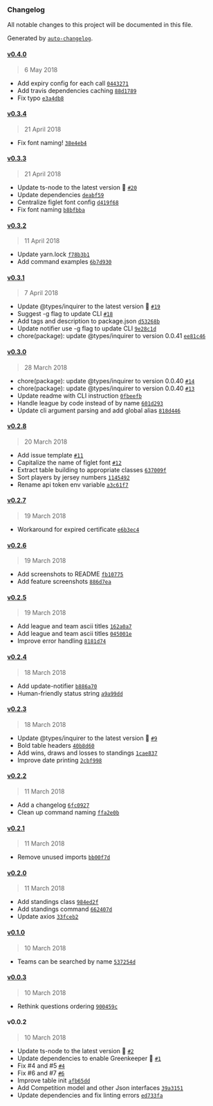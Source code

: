 ### Changelog
All notable changes to this project will be documented in this file.

Generated by [`auto-changelog`](https://github.com/CookPete/auto-changelog).

#### [v0.4.0](https://github.com/acifani/soccer-go/compare/v0.3.4...v0.4.0)
> 6 May 2018
- Add expiry config for each call [`0443271`](https://github.com/acifani/soccer-go/commit/04432712282e3641d8d044b054026668511a7585)
- Add travis dependencies caching [`88d1789`](https://github.com/acifani/soccer-go/commit/88d178930c27d0a1e888648aad593ca0ac4af44e)
- Fix typo [`e3a4db8`](https://github.com/acifani/soccer-go/commit/e3a4db86b4e1b279867bbe7afcf4c6c48d790152)

#### [v0.3.4](https://github.com/acifani/soccer-go/compare/v0.3.3...v0.3.4)
> 21 April 2018
- Fix font naming! [`38e4eb4`](https://github.com/acifani/soccer-go/commit/38e4eb42fe37f27c483cf903df97175c6d11134a)

#### [v0.3.3](https://github.com/acifani/soccer-go/compare/v0.3.2...v0.3.3)
> 21 April 2018
- Update ts-node to the latest version 🚀 [`#20`](https://github.com/acifani/soccer-go/pull/20)
- Update dependencies [`deabf59`](https://github.com/acifani/soccer-go/commit/deabf59a6d8da1d8a37fd2115d033eff998c8e5a)
- Centralize figlet font config [`d419f68`](https://github.com/acifani/soccer-go/commit/d419f68476460ae3afe753829217be8e5a2932a4)
- Fix font naming [`b8bfbba`](https://github.com/acifani/soccer-go/commit/b8bfbba2f44df8200315ca8a0b93ef9ddb5fa197)

#### [v0.3.2](https://github.com/acifani/soccer-go/compare/v0.3.1...v0.3.2)
> 11 April 2018
- Update yarn.lock [`f78b3b1`](https://github.com/acifani/soccer-go/commit/f78b3b111e1c329f15388de29a7cba8b2f653869)
- Add command examples [`6b7d930`](https://github.com/acifani/soccer-go/commit/6b7d930468b481ed5cc9962bc326362dbdf7dac4)

#### [v0.3.1](https://github.com/acifani/soccer-go/compare/v0.3.0...v0.3.1)
> 7 April 2018
- Update @types/inquirer to the latest version 🚀 [`#19`](https://github.com/acifani/soccer-go/pull/19)
- Suggest -g flag to update CLI [`#18`](https://github.com/acifani/soccer-go/pull/18)
- Add tags and description to package.json [`d53268b`](https://github.com/acifani/soccer-go/commit/d53268ba0697a6648967fc0182d6b8c798d5bee7)
- Update notifier use -g flag to update CLI [`9e28c1d`](https://github.com/acifani/soccer-go/commit/9e28c1d5ae9df72f2547c36bf3a96bcabdcea897)
- chore(package): update @types/inquirer to version 0.0.41 [`ee81c46`](https://github.com/acifani/soccer-go/commit/ee81c46a9fdd209a0b4d995e275a5c521981c092)

#### [v0.3.0](https://github.com/acifani/soccer-go/compare/v0.2.8...v0.3.0)
> 28 March 2018
- chore(package): update @types/inquirer to version 0.0.40 [`#14`](https://github.com/acifani/soccer-go/pull/14)
- chore(package): update @types/inquirer to version 0.0.40 [`#13`](https://github.com/acifani/soccer-go/issues/13)
- Update readme with CLI instruction [`0fbeefb`](https://github.com/acifani/soccer-go/commit/0fbeefba6aacd15e6f841f2add301be80e367b22)
- Handle league by code instead of by name [`601d293`](https://github.com/acifani/soccer-go/commit/601d293fe03d0e21d3c8224cada50fb215b8f5ab)
- Update cli argument parsing and add global alias [`818d446`](https://github.com/acifani/soccer-go/commit/818d446f1f88e079d44ed98a3ead015d13ab8215)

#### [v0.2.8](https://github.com/acifani/soccer-go/compare/v0.2.7...v0.2.8)
> 20 March 2018
- Add issue template [`#11`](https://github.com/acifani/soccer-go/pull/11)
- Capitalize the name of figlet font [`#12`](https://github.com/acifani/soccer-go/pull/12)
- Extract table building to appropriate classes [`637009f`](https://github.com/acifani/soccer-go/commit/637009f47c73a564a85135c4eda22f2e1372ca84)
- Sort players by jersey numbers [`1145492`](https://github.com/acifani/soccer-go/commit/1145492129a8abc4142e49cce9ff1a620ce1749f)
- Rename api token env variable [`a3c61f7`](https://github.com/acifani/soccer-go/commit/a3c61f7b359272cfa08f1fe089a0358b7fe855cd)

#### [v0.2.7](https://github.com/acifani/soccer-go/compare/v0.2.6...v0.2.7)
> 19 March 2018
- Workaround for expired certificate [`e6b3ec4`](https://github.com/acifani/soccer-go/commit/e6b3ec436559db5a9a9d90ad2b460fcd470b7e09)

#### [v0.2.6](https://github.com/acifani/soccer-go/compare/v0.2.5...v0.2.6)
> 19 March 2018
- Add screenshots to README [`fb10775`](https://github.com/acifani/soccer-go/commit/fb1077549655ecf1f16c7751068b1585a58f486e)
- Add feature screenshots [`886d7ea`](https://github.com/acifani/soccer-go/commit/886d7eaecc94c9571b62363a68ad15e1cfb30223)

#### [v0.2.5](https://github.com/acifani/soccer-go/compare/v0.2.4...v0.2.5)
> 19 March 2018
- Add league and team ascii titles [`162a0a7`](https://github.com/acifani/soccer-go/commit/162a0a7585d1e399d4de08454e5860ceb59c7f8e)
- Add league and team ascii titles [`045001e`](https://github.com/acifani/soccer-go/commit/045001ecbb9a00cd4b41f929e5d3b71e4a0f3293)
- Improve error handling [`8181d74`](https://github.com/acifani/soccer-go/commit/8181d740575cbe99f1b856c1d68f9d3fab4678de)

#### [v0.2.4](https://github.com/acifani/soccer-go/compare/v0.2.3...v0.2.4)
> 18 March 2018
- Add update-notifier [`b886a70`](https://github.com/acifani/soccer-go/commit/b886a70f1bb4b03d8396752944e6784d2ef2d256)
- Human-friendly status string [`a9a99dd`](https://github.com/acifani/soccer-go/commit/a9a99dd17ec1c2892234363a0d02d41f04f2d291)

#### [v0.2.3](https://github.com/acifani/soccer-go/compare/v0.2.2...v0.2.3)
> 18 March 2018
- Update @types/inquirer to the latest version 🚀 [`#9`](https://github.com/acifani/soccer-go/pull/9)
- Bold table headers [`40b8d60`](https://github.com/acifani/soccer-go/commit/40b8d603dcd856618db245455f21f00a7c47d81f)
- Add wins, draws and losses to standings [`1cae837`](https://github.com/acifani/soccer-go/commit/1cae8374d45f810f28a1c1c17e1785af67e095d0)
- Improve date printing [`2cbf998`](https://github.com/acifani/soccer-go/commit/2cbf9982ac688a4b6121aa44a8b254a3a3864015)

#### [v0.2.2](https://github.com/acifani/soccer-go/compare/v0.2.1...v0.2.2)
> 11 March 2018
- Add a changelog [`6fc0927`](https://github.com/acifani/soccer-go/commit/6fc0927b91830a82a096d728ac928c306fc1b7cb)
- Clean up command naming [`ffa2e0b`](https://github.com/acifani/soccer-go/commit/ffa2e0b8d5f8383e5fe2841bc4af806d0c6dbe61)

#### [v0.2.1](https://github.com/acifani/soccer-go/compare/v0.2.0...v0.2.1)
> 11 March 2018
- Remove unused imports [`bb00f7d`](https://github.com/acifani/soccer-go/commit/bb00f7d1b292865a6347c4777f064fb69190cdd1)

#### [v0.2.0](https://github.com/acifani/soccer-go/compare/v0.1.0...v0.2.0)
> 11 March 2018
- Add standings class [`984ed2f`](https://github.com/acifani/soccer-go/commit/984ed2f80a7acea3ea384996698e07d29970fc1c)
- Add standings command [`662407d`](https://github.com/acifani/soccer-go/commit/662407de6dba82915c3a6c0f45db5be6196e8af5)
- Update axios [`33fceb2`](https://github.com/acifani/soccer-go/commit/33fceb2a9065c7b8157d5835f01118d3c402fc15)

#### [v0.1.0](https://github.com/acifani/soccer-go/compare/v0.0.3...v0.1.0)
> 10 March 2018
- Teams can be searched by name [`537254d`](https://github.com/acifani/soccer-go/commit/537254d47ea3e6dad3e3d53578a9f5ff5af7e7d7)

#### [v0.0.3](https://github.com/acifani/soccer-go/compare/v0.0.2...v0.0.3)
> 10 March 2018
- Rethink questions ordering [`900459c`](https://github.com/acifani/soccer-go/commit/900459cf414185c77f2ef9b2533332f9ffb3bf27)

#### v0.0.2
> 10 March 2018
- Update ts-node to the latest version 🚀 [`#2`](https://github.com/acifani/soccer-go/pull/2)
- Update dependencies to enable Greenkeeper 🌴 [`#1`](https://github.com/acifani/soccer-go/pull/1)
- Fix #4 and #5 [`#4`](https://github.com/acifani/soccer-go/issues/4)
- Fix #6 and #7 [`#6`](https://github.com/acifani/soccer-go/issues/6)
- Improve table init [`afb65dd`](https://github.com/acifani/soccer-go/commit/afb65dd8b33ccd694fb84153624e4e52ae134974)
- Add Competition model and other Json interfaces [`39a3151`](https://github.com/acifani/soccer-go/commit/39a31514f88c7f600628bfd336220732cdc236f0)
- Update dependencies and fix linting errors [`ed733fa`](https://github.com/acifani/soccer-go/commit/ed733fafc6c7d4022e53775e0954b410a27fa0fd)

